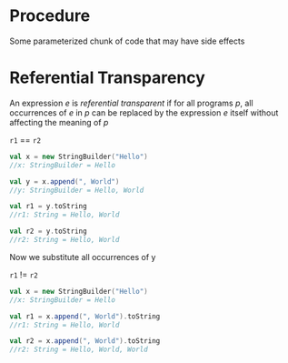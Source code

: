 # Procedure
Some parameterized chunk of code that may have side effects

# Referential Transparency
An expression *e* is *referential transparent* if for all programs *p*, all occurrences of *e* in *p* can be replaced by the expression *e* itself without affecting the meaning of *p*

`r1` == `r2`
```scala
val x = new StringBuilder("Hello")
//x: StringBuilder = Hello

val y = x.append(", World")
//y: StringBuilder = Hello, World

val r1 = y.toString
//r1: String = Hello, World

val r2 = y.toString
//r2: String = Hello, World
```

Now we substitute all occurrences of y

`r1` != `r2`
```scala
val x = new StringBuilder("Hello")
//x: StringBuilder = Hello

val r1 = x.append(", World").toString
//r1: String = Hello, World

val r2 = x.append(", World").toString
//r2: String = Hello, World, World
```

